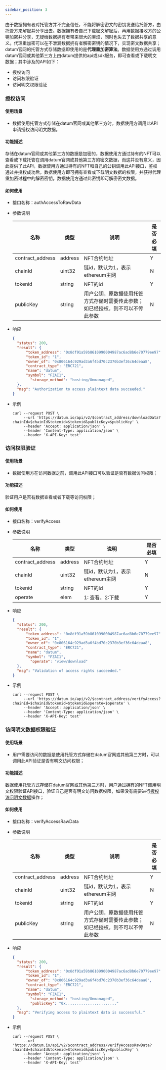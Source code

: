 ```yaml
---
sidebar_position: 3
---
```


由于数据拥有者对托管方并不完全信任，不能将解密密文的密钥发送给托管方，由托管方来解密并分享出去。数据拥有者自己下载密文解密后，再用数据接收方的公钥加密并分享，无疑给数据拥有者带来很大的麻烦，同时也失去了数据共享的意义。代理重加密可以在不泄漏数据拥有者解密密钥的情况下，实现密文数据共享；datum官网的托管方式存储数据即使用的是**代理重加密算法**。数据使用方通过调用datum官网或其他第三方上由datum提供的api或sdk服务，即可查看或下载明文数据；其中涉及的API如下：

- 授权访问
- 访问权限验证
- 访问明文权限验证

### 授权访问
#### 使用场景
- 数据使用托管方式存储在datum官网或其他第三方时，数据使用方调用此API申请授权访问明文数据。

#### 功能描述
存储在datum官网或其他第三方的数据是加密的，数据使用方通过持有的NFT可以查看或下载托管在调用datum官网或其他第三方的密文数据，而这并没有意义，因此提供了此API，数据使用方通过持有的NFT和自己的公钥调用此API接口，鉴权通过并授权成功后，数据使用方即可拥有查看或下载明文数据的权限，并获得代理重加密过程中的解密密钥，数据使用方通过此密钥即可解密密文数据。


#### 如何使用
- 接口名称：authAccessToRawData

- 参数说明

  | 名称             | 类型    | 说明                                                         | 是否必填 |
  | ---------------- | ------- | ------------------------------------------------------------ | -------- |
  | contract_address | address | NFT合约地址                                                  | Y        |
  | chainId          | uint32  | 链id，默认为1，表示ethereum主网                              | N        |
  | tokenid          | string  | NFT的id                                                      | Y        |
  | publicKey        | string  | 用户公钥，原数据使用托管方式存储时需要传此参数；如已经授权，则不可以不传此参数 | N        |

- 响应

  ```json
  {
  	"status": 200,
  	"result": {
  		"token_address": "0x8df91a59b8610990004987ac6ad8b6e70779ee97",
  		"token_id": "1",
  		"owner_of": "0x806164c929ad3a6f4bd70c2370b3ef36c64deaa8",
  		"contract_type": "ERC721",
  		"name": "datum",
  		"symbol": "FZAI1",
          "storage_method": "hosting/Unmanaged",
  	},
  	"msg": "Authorization to access plaintext data succeeded."
  }
  ```

- 示例

  ```shell
  curl --request POST \
       --url 'https://datum.io/api/v2/$contract_address/downloadData?	    chainId=$chainId&tokenid=$tokenid&publicKey=$publicKey' \
       --header 'Accept: application/json' \
       --header 'Content-Type: application/json' \
       --header 'X-API-Key: test'
  ```

### 访问权限验证
#### 使用场景
- 数据使用方在访问数据之前，调用此API接口可以验证是否有数据访问权限；

#### 功能描述
验证用户是否有数据查看或者下载等访问权限；

#### 如何使用
- 接口名称：verifyAccess

- 参数说明

  | 名称             | 类型    | 说明                            | 是否必填 |
  | ---------------- | ------- | ------------------------------- | -------- |
  | contract_address | address | NFT合约地址                     | Y        |
  | chainId          | uint32  | 链id，默认为1，表示ethereum主网 | N        |
  | tokenid          | string  | NFT的id                         | Y        |
  | operate          | elem    | 1: 查看，2:下载                 | Y        |

- 响应

  ```json
  {
  	"status": 200,
  	"result": {
  		"token_address": "0x8df91a59b8610990004987ac6ad8b6e70779ee97",
  		"token_id": "1",
  		"owner_of": "0x806164c929ad3a6f4bd70c2370b3ef36c64deaa8",
  		"contract_type": "ERC721",
  		"name": "datum",
  		"symbol": "FZAI1",
          "operate": "view/download"
  	},
  	"msg": "Validation of access rights succeeded."
  }
  ```

- 示例

  ```shell
  curl --request POST \
       --url 'https://datum.io/api/v2/$contract_address/verifyAccess?	    chainId=$chainId&tokenid=$tokenid&operate=$operate' \
       --header 'Accept: application/json' \
       --header 'Content-Type: application/json' \
       --header 'X-API-Key: test'
  ```



### 访问明文数据权限验证
#### 使用场景
- 用户需要访问的数据是使用托管方式存储在datum官网或其他第三方时，可以调用此API验证是否有明文访问权限；

#### 功能描述
数据使用托管方式存储在datum官网或其他第三方时，用户通过拥有的NFT调用明文权限验证API接口，验证自己是否有明文访问数据权限，如果没有需要进行[授权访问明文数据](#授权访问明文数据)操作；

#### 如何使用
- 接口名称：verifyAccessRawData

- 参数说明

  | 名称             | 类型    | 说明                                                         | 是否必填 |
  | ---------------- | ------- | ------------------------------------------------------------ | -------- |
  | contract_address | address | NFT合约地址                                                  | Y        |
  | chainId          | uint32  | 链id，默认为1，表示ethereum主网                              | N        |
  | tokenid          | string  | NFT的id                                                      | Y        |
  | publicKey        | string  | 用户公钥，原数据使用托管方式存储时需要传此参数；如已经授权，则不可以不传此参数 | N        |

- 响应

  ```json
  {
  	"status": 200,
  	"result": {
  		"token_address": "0x8df91a59b8610990004987ac6ad8b6e70779ee97",
  		"token_id": "1",
  		"owner_of": "0x806164c929ad3a6f4bd70c2370b3ef36c64deaa8",
  		"contract_type": "ERC721",
  		"name": "datum",
  		"symbol": "FZAI1",
          "storage_method": "hosting/Unmanaged",
          "publicKey": "0x......................."
  	},
  	"msg": "Verifying access to plaintext data is successful."
  }
  ```

- 示例

  ```shell
  curl --request POST \
       --url 'https://datum.io/api/v2/$contract_address/verifyAccessRawData?	    chainId=$chainId&tokenid=$tokenid&publicKey=$publicKey' \
       --header 'Accept: application/json' \
       --header 'Content-Type: application/json' \
       --header 'X-API-Key: test'
  ``` 